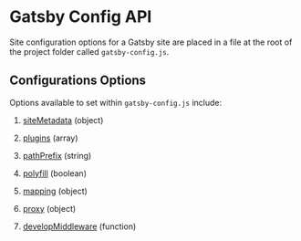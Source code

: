 # Gatsby Config API

Site configuration options for a Gatsby site are placed in a file at the root of the project folder called `gatsby-config.js`.

## Configurations Options

Options available to set within `gatsby-config.js` include:

1. [siteMetadata](/gatsby/site-meta-data.md) (object)

2. [plugins](/gatsby/plugins.md) (array)

3. [pathPrefix](/gatsby/path-prefix.md) (string)

4. [polyfill](/gatsby/polyfill.md) (boolean)

5. [mapping](/gatsby/mapping.md) (object)

6. [proxy](/gatsby/proxy.md) (object)

7. [developMiddleware](/gatsby/develop-middleware.md) (function)
